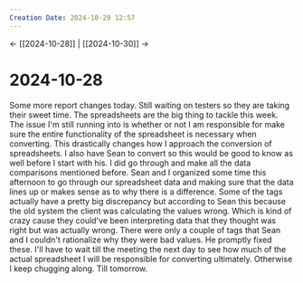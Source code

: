 ```yaml
---
Creation Date: 2024-10-29 12:57
---
```


<- [[2024-10-28]] | [[2024-10-30]]  ->

# 2024-10-28
Some more report changes today. Still waiting on testers so they are taking
their sweet time. The spreadsheets are the big thing to tackle this week. The
issue I'm still running into is whether or not I am responsible for make sure
the entire functionality of the spreadsheet is necessary when converting. This
drastically changes how I approach the conversion of spreadsheets. I also have
Sean to convert so this would be good to know as well before I start with his. I
did go through and make all the data comparisons mentioned before. Sean and I
organized some time this afternoon to go through our spreadsheet data and making
sure that the data lines up or makes sense as to why there is a difference. Some
of the tags actually have a pretty big discrepancy but according to Sean this
because the old system the client was calculating the values wrong. Which is
kind of crazy cause they could've been interpreting data that they thought was
right but was actually wrong. There were only a couple of tags that Sean and I
couldn't rationalize why they were bad values. He promptly fixed these. I'll
have to wait till the meeting the next day to see how much of the actual
spreadsheet I will be responsible for converting ultimately. Otherwise I keep
chugging along. Till tomorrow.